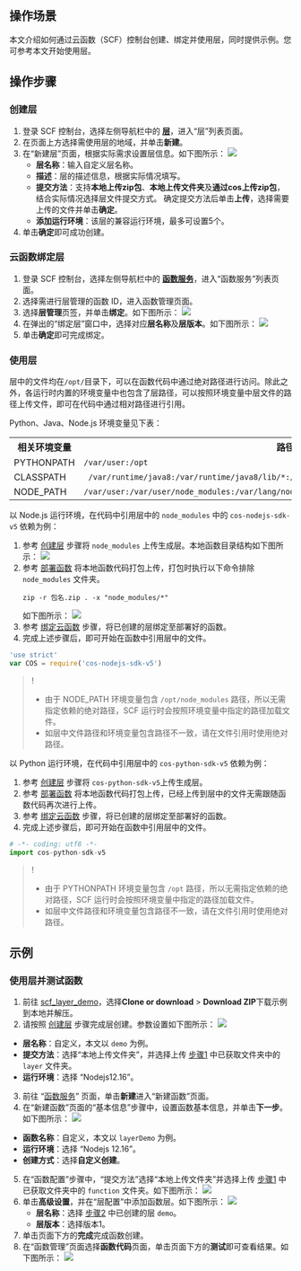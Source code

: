 ## 操作场景

本文介绍如何通过云函数（SCF）控制台创建、绑定并使用层，同时提供示例。您可参考本文开始使用层。


## 操作步骤

### 创建层[](id:create)

1. 登录 SCF 控制台，选择左侧导航栏中的 **[层](https://console.cloud.tencent.com/scf/layer)**，进入“层”列表页面。
2. 在页面上方选择需使用层的地域，并单击**新建**。
3. 在“新建层”页面，根据实际需求设置层信息。如下图所示： 
	![](https://main.qcloudimg.com/raw/011aafa792556171838e7bce56e86348.png)
	 - **层名称**：输入自定义层名称。
	 - **描述**：层的描述信息，根据实际情况填写。
	 - **提交方法**：支持**本地上传zip包**、**本地上传文件夹**及**通过cos上传zip包**，结合实际情况选择层文件提交方式。
		 确定提交方法后单击**上传**，选择需要上传的文件并单击**确定**。
	 - **添加运行环境**：该层的兼容运行环境，最多可设置5个。
4. 单击**确定**即可成功创建。

### 云函数绑定层[](id:bind)

1. 登录 SCF 控制台，选择左侧导航栏中的 **[函数服务](https://console.cloud.tencent.com/scf/list)**，进入“函数服务”列表页面。
2. 选择需进行层管理的函数 ID，进入函数管理页面。
3. 选择**层管理**页签，并单击**绑定**。如下图所示： 
   ![](https://main.qcloudimg.com/raw/335653f2ded6ab62f41b0fa6b45d5857.png)
4. 在弹出的“绑定层”窗口中，选择对应**层名称**及**层版本**。如下图所示： 
   ![](https://main.qcloudimg.com/raw/1a42cca458210446496598127c1525ab.png)
5. 单击**确定**即可完成绑定。



### 使用层

层中的文件均在`/opt/`目录下，可以在函数代码中通过绝对路径进行访问。除此之外，各运行时内置的环境变量中也包含了层路径，可以按照环境变量中层文件的路径上传文件，即可在代码中通过相对路径进行引用。

Python、Java、Node.js 环境变量见下表：

<table>
	<tr>
	<th>相关环境变量</th>
	<th>路径</th>
	</tr>
	<tr>
	<td>PYTHONPATH</td>
	<td><code>/var/user:/opt </code></td>
	</tr>
	<tr>
	<td>CLASSPATH</td>
	<td><code> /var/runtime/java8:/var/runtime/java8/lib/*:/opt   </code></td>
	</tr>
	<tr>
	<td>NODE_PATH</td>
	<td><code>/var/user:/var/user/node_modules:/var/lang/node6/lib/node_modules:/opt:/opt/node_modules</code></td>
	</tr>
</table>



以 Node.js 运行环境，在代码中引用层中的 `node_modules` 中的 `cos-nodejs-sdk-v5` 依赖为例：

1. 参考 [创建层](#create) 步骤将 `node_modules` 上传生成层。本地函数目录结构如下图所示：
   ![](https://main.qcloudimg.com/raw/88a8477d8668610dd150887b326628a4.png)
2. 参考 [部署函数](https://cloud.tencent.com/document/product/583/9702) 将本地函数代码打包上传，打包时执行以下命令排除 `node_modules` 文件夹。
   ``` shell
   zip -r 包名.zip . -x "node_modules/*"
   ```
   如下图所示： 
   ![](https://main.qcloudimg.com/raw/31c531fbc98d0a5cc5c542b7e3721c9d.png)
3. 参考 [绑定云函数](#bind) 步骤，将已创建的层绑定至部署好的函数。   
4. 完成上述步骤后，即可开始在函数中引用层中的文件。
 ``` js
 'use strict'
 var COS = require('cos-nodejs-sdk-v5')
 ```
> !
> - 由于 NODE_PATH 环境变量包含 `/opt/node_modules` 路径，所以无需指定依赖的绝对路径，SCF 运行时会按照环境变量中指定的路径加载文件。
> - 如层中文件路径和环境变量包含路径不一致，请在文件引用时使用绝对路径。


以 Python 运行环境，在代码中引用层中的 `cos-python-sdk-v5` 依赖为例：

1. 参考 [创建层](#create) 步骤将 `cos-python-sdk-v5`上传生成层。
2. 参考 [部署函数](https://cloud.tencent.com/document/product/583/9702) 将本地函数代码打包上传，已经上传到层中的文件无需跟随函数代码再次进行上传。
3. 参考 [绑定云函数](#bind) 步骤，将已创建的层绑定至部署好的函数。   
4. 完成上述步骤后，即可开始在函数中引用层中的文件。
 ``` python
 # -*- coding: utf8 -*-
 import cos-python-sdk-v5
 ```
> !
> - 由于 PYTHONPATH 环境变量包含 `/opt` 路径，所以无需指定依赖的绝对路径，SCF 运行时会按照环境变量中指定的路径加载文件。
> - 如层中文件路径和环境变量包含路径不一致，请在文件引用时使用绝对路径。



## 示例

### 使用层并测试函数

1. [](id:Step1)前往 [scf_layer_demo](https://github.com/tencentyun/scf_layer_demo)，选择**Clone or download** > **Download ZIP**下载示例到本地并解压。
2. [](id:Step2)请按照 [创建层](#create) 步骤完成层创建。参数设置如下图所示：
   ![](https://main.qcloudimg.com/raw/7bf2839302ba35e8dbc39a65cfb33c60.png)
 - **层名称**：自定义，本文以 `demo` 为例。
 - **提交方法**：选择“本地上传文件夹”，并选择上传 [步骤1](#Step1) 中已获取文件夹中的 `layer` 文件夹。
 - **运行环境**：选择 “Nodejs12.16”。
3. 前往 “[函数服务](https://console.cloud.tencent.com/scf/list)” 页面，单击**新建**进入“新建函数”页面。
4. 在“新建函数”页面的“基本信息”步骤中，设置函数基本信息，并单击**下一步**。如下图所示： 
   ![](https://main.qcloudimg.com/raw/325bdd76e4f02560bc2093a2daae6451.png)
 - **函数名称**：自定义，本文以 `layerDemo` 为例。
 - **运行环境**：选择 “Nodejs 12.16”。
 - **创建方式**：选择**自定义创建**。
5. 在“函数配置”步骤中，“提交方法”选择“本地上传文件夹”并选择上传 [步骤1](#Step1) 中已获取文件夹中的 `function` 文件夹。如下图所示： 
   ![](https://main.qcloudimg.com/raw/9314878a908e9a75997e42d286d6b70f.png)
6. 单击**高级设置**，并在“层配置”中添加函数层。如下图所示： 
   ![](https://main.qcloudimg.com/raw/2fd92c6713bbe6951811ab9163135b27.png)
   - **层名称**：选择 [步骤2](#Step2) 中已创建的层 `demo`。
   - **层版本**：选择版本1。
7. 单击页面下方的**完成**完成函数创建。
8. 在“函数管理”页面选择**函数代码**页面，单击页面下方的**测试**即可查看结果。如下图所示： 
   ![](https://qcloudimg.tencent-cloud.cn/raw/a54b521d65367493f04352c6ef847cf4.png)
